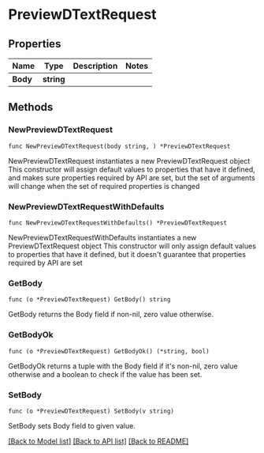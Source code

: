 # PreviewDTextRequest

## Properties

Name | Type | Description | Notes
------------ | ------------- | ------------- | -------------
**Body** | **string** |  | 

## Methods

### NewPreviewDTextRequest

`func NewPreviewDTextRequest(body string, ) *PreviewDTextRequest`

NewPreviewDTextRequest instantiates a new PreviewDTextRequest object
This constructor will assign default values to properties that have it defined,
and makes sure properties required by API are set, but the set of arguments
will change when the set of required properties is changed

### NewPreviewDTextRequestWithDefaults

`func NewPreviewDTextRequestWithDefaults() *PreviewDTextRequest`

NewPreviewDTextRequestWithDefaults instantiates a new PreviewDTextRequest object
This constructor will only assign default values to properties that have it defined,
but it doesn't guarantee that properties required by API are set

### GetBody

`func (o *PreviewDTextRequest) GetBody() string`

GetBody returns the Body field if non-nil, zero value otherwise.

### GetBodyOk

`func (o *PreviewDTextRequest) GetBodyOk() (*string, bool)`

GetBodyOk returns a tuple with the Body field if it's non-nil, zero value otherwise
and a boolean to check if the value has been set.

### SetBody

`func (o *PreviewDTextRequest) SetBody(v string)`

SetBody sets Body field to given value.



[[Back to Model list]](../README.md#documentation-for-models) [[Back to API list]](../README.md#documentation-for-api-endpoints) [[Back to README]](../README.md)


